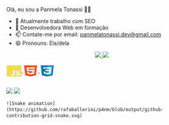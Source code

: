 Olá, eu sou a Panmela Tonassi 👋😊

- 🔭 Atualmente trabalho com SEO
- 🌱 Desenvolvedora Web em formação
- 📫 Contate-me por email: panmelatonassi.dev@gmail.com
- 😄 Pronouns: Ela/dela

<div align="center">
  <a href="https://github.com/p4nm">
  <img height="180em" src="https://github-readme-stats.vercel.app/api?username=p4nm&show_icons=true&theme=dracula&include_all_commits=true&count_private=true"/>
  <img height="180em" src="https://github-readme-stats.vercel.app/api/top-langs/?p4nm=rafaballerini&layout=compact&langs_count=7&theme=dracula"/>
</div>
<div style="display: inline_block"><br>
  <img align="center" alt="Rafa-Js" height="30" width="40" src="https://raw.githubusercontent.com/devicons/devicon/master/icons/javascript/javascript-plain.svg">
  <img align="center" alt="Rafa-HTML" height="30" width="40" src="https://raw.githubusercontent.com/devicons/devicon/master/icons/html5/html5-original.svg">
  <img align="center" alt="Rafa-CSS" height="30" width="40" src="https://raw.githubusercontent.com/devicons/devicon/master/icons/css3/css3-original.svg">
</div>
  
##
  <div>
  <a href = "mailto:panmelatonassi.dev@gmail.com"><img src="https://img.shields.io/badge/-Gmail-%23333?style=for-the-badge&logo=gmail&logoColor=white" target="_blank"></a>
  <a href="https://www.linkedin.com/in/panmela-tonassi/" target="_blank"><img src="https://img.shields.io/badge/-LinkedIn-%230077B5?style=for-the-badge&logo=linkedin&logoColor=white" target="_blank"></a> 
    
    ![Snake animation](https://github.com/rafaballerini/p4nm/blob/output/github-contribution-grid-snake.svg)
  </div>
  
